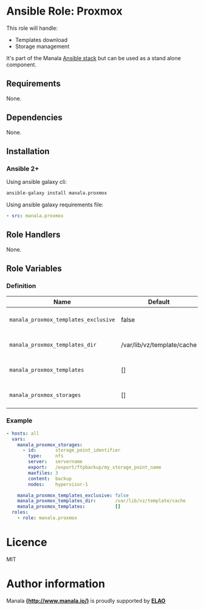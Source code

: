 # Ansible Role: Proxmox

This role will handle:
- Templates download
- Storage management

It's part of the Manala <a href="http://www.manala.io" target="_blank">Ansible stack</a> but can be used as a stand alone component.

## Requirements

None.

## Dependencies

None.

## Installation

### Ansible 2+

Using ansible galaxy cli:

```bash
ansible-galaxy install manala.proxmox
```

Using ansible galaxy requirements file:

```yaml
- src: manala.proxmox
```

## Role Handlers

None.

## Role Variables

### Definition

| Name                                  | Default                    | Type    | Description                    |
| ------------------------------------- | -------------------------- | ------- | ------------------------------ |
| `manala_proxmox_templates_exclusive`  | false                      | Boolean | Exclusion of existings files   |
| `manala_proxmox_templates_dir`        | /var/lib/vz/template/cache | String  | Path to the template directory |
| `manala_proxmox_templates`            | []                         | Array   | Collection of templates        |
| `manala_proxmox_storages`             | []                         | Array   | Collection of storage points   |

### Example

```yaml
- hosts: all
  vars:
    manala_proxmox_storages:
      - id:       storage_point_identifier
        type:     nfs
        server:   servername
        export:   /export/ftpbackup/my_storage_point_name
        maxfiles: 3
        content:  backup
        nodes:    hypervisor-1

    manala_proxmox_templates_exclusive: false
    manala_proxmox_templates_dir:       /var/lib/vz/template/cache
    manala_proxmox_templates:           []
  roles:
    - role: manala.proxmox
```

# Licence

MIT

# Author information

Manala [**(http://www.manala.io/)**](http://www.manala.io) is proudly supported by [**ELAO**](https://www.elao.com/)
